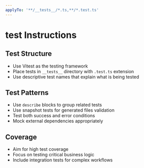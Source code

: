 ```yaml
---
applyTo: '**/__tests__/*.ts,**/*.test.ts'
---
```


<!-- ~~ Generated by projen. To modify, edit .projenrc.ts and run "npx projen". -->

# test Instructions

## Test Structure

- Use Vitest as the testing framework
- Place tests in `__tests__` directory with `.test.ts` extension
- Use descriptive test names that explain what is being tested

## Test Patterns

- Use `describe` blocks to group related tests
- Use snapshot tests for generated files validation
- Test both success and error conditions
- Mock external dependencies appropriately

## Coverage

- Aim for high test coverage
- Focus on testing critical business logic
- Include integration tests for complex workflows
